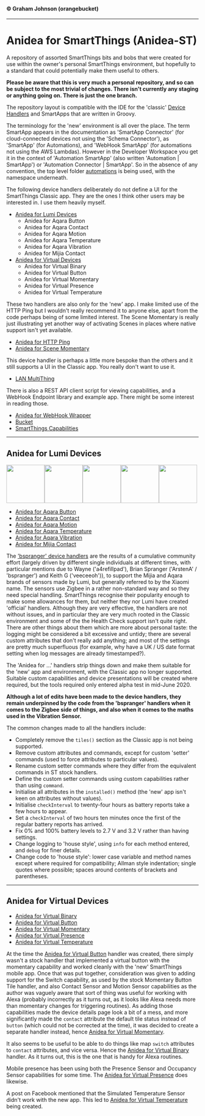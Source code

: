 #### &copy; Graham Johnson (orangebucket)
---

# Anidea for SmartThings (Anidea-ST)

A repository of assorted SmartThings bits and bobs that were created for use within the owner's personal SmartThings environment, but hopefully to a standard that could potentially make them useful to others.

**Please be aware that this is very much a personal repository, and so can be subject to the most trivial of changes. There isn't currently any staging or anything going on. There is just the one branch.**

The repository layout is compatible with the IDE for the 'classic' [Device Handlers](devicetypes/orangebucket) and SmartApps that are written in Groovy. 

The terminology for the 'new' environment is all over the place. The term SmartApp appears in the documentation as 'SmartApp Connector' (for cloud-connected devices not using the 'Schema Connector'), as 'SmartApp' (for Automations), and 'WebHook SmartApp' (for automations not using the AWS Lambdas). However in the Developer Workspace you get it in the context of  'Automation SmartApp' (also written 'Automation | SmartApp') or 'Automation Connector | SmartApp'. So in the absence of any convention, the top level folder [automations](automations) is being used, with the namespace underneath.

The following device handlers deliberately do not define a UI for the SmartThings Classic app. They are the ones I think other users may be interested in. I use them heavily myself.

- [Anidea for Lumi Devices](#anidea-for-lumi-devices)
  - Anidea for Aqara Button
  - Anidea for Aqara Contact
  - Anidea for Aqara Motion
  - Anidea for Aqara Temperature
  - Anidea for Aqara Vibration
  - Anidea for Mijia Contact
- [Anidea for Virtual Devices](#anidea-for-virtual-devices)
  - Anidea for Virtual Binary
  - Anidea for Virtual Button
  - Anidea for Virtual Momentary
  - Anidea for Virtual Presence
  - Anidea for Virtual Temperature

These two handlers are also only for the 'new' app. I make limited use of the HTTP Ping but I wouldn't really recommend it to anyone else, apart from the code perhaps being of some limited interest. The Scene Momentary is really just illustrating yet another way of activating Scenes in places where native support isn't yet available.

- [Anidea for HTTP Ping](devicetypes/orangebucket/anidea-for-http-ping.src/)
- [Anidea for Scene Momentary](devicetypes/orangebucket/anidea-for-scene-momentary.src/)

This device handler is perhaps a little more bespoke than the others and it still supports a UI in the Classic app. You really don't want to use it.

- [LAN MultiThing](devicetypes/orangebucket/lan-multithing.src)

There is also a REST API client script for viewing capabilities, and a WebHook Endpoint library and example app. There might be some interest in reading those.

- [Anidea for WebHook Wrapper](automations/orangebucket/anidea-for-webhook-wrapper/)
- [Bucket](automations/orangebucket/bucket/)
- [SmartThings Capabilities](automations/orangebucket/smartthings-capabilities/)
---
## Anidea for Lumi Devices
<img src="https://raw.githubusercontent.com/orangebucket/Anidea-for-SmartThings/master/images/aqara_button.png" width="100"><img src="https://raw.githubusercontent.com/orangebucket/Anidea-for-SmartThings/master/images/aqara_contact.png" width="100"><img src="https://raw.githubusercontent.com/orangebucket/Anidea-for-SmartThings/master/images/aqara_motion.png" width="100"><img src="https://raw.githubusercontent.com/orangebucket/Anidea-for-SmartThings/master/images/aqara_temperature.png" width="100"><img src="https://raw.githubusercontent.com/orangebucket/Anidea-for-SmartThings/master/images/aqara_vibration.png" width="100">

- [Anidea for Aqara Button](devicetypes/orangebucket/anidea-for-aqara-button.src/)
- [Anidea for Aqara Contact](devicetypes/orangebucket/anidea-for-aqara-contact.src/)
- [Anidea for Aqara Motion](devicetypes/orangebucket/anidea-for-aqara-motion.src/)
- [Anidea for Aqara Temperature](devicetypes/orangebucket/anidea-for-aqara-temperature.src/)
- [Anidea for Aqara Vibration](devicetypes/orangebucket/anidea-for-aqara-vibration.src/)
- [Anidea for Mijia Contact](devicetypes/orangebucket/anidea-for-aqara-contact.src/)
  
The ['bspranger' device handlers](https://github.com/bspranger/Xiaomi) are the results of a cumulative community effort (largely driven by different single individuals at different times, with particular mentions due to Wayne ('a4refillpad'), Brian Spranger ('ArstenA' / 'bspranger') and Keith G ('veeceeoh')), to support the Mijia and Aqara brands of sensors made by Lumi, but generally referred to by the Xiaomi name. The sensors use Zigbee in a rather non-standard way and so they need special handling. SmartThings recognise their popularity enough to make some allowances for them, but neither they nor Lumi have created 'official' handlers. Although they are very effective, the handlers are not without issues, and in particular they are very much rooted in the Classic environment and some of the the Health Check support isn't quite right. There are other things about them which are more about personal taste: the logging might be considered a bit excessive and untidy; there are several custom attributes that don't really add anything; and most of the settings are pretty much superfluous (for example, why have a UK / US date format setting when log messages are already timestamped?). 

The 'Anidea for ...' handlers strip things down and make them suitable for the 'new' app and environment, with the Classic app no longer supported. Suitable custom capabilities and device presentations will be created where required, but the tools required only entered alpha test in mid-June 2020.

**Although a lot of edits have been made to the device handlers, they remain underpinned by the code from the 'bspranger' handlers when it comes to the Zigbee side of things, and also when it comes to the maths used in the Vibration Sensor.**

The common changes made to all the handlers include:

* Completely remove the `tiles()` section as the Classic app is not being supported.
* Remove custom attributes and commands, except for custom 'setter' commands (used to force attributes to particular values).
* Rename custom setter commands where they differ from the equivalent commands in ST stock handlers.
* Define the custom setter commands using custom capabilities rather than using `command`.
* Initialise all attributes in the `installed()` method (the 'new' app isn't keen on attributes without values).
* Initialise `checkInterval` to twenty-four hours as battery reports take a few hours to appear.
* Set a `checkInterval` of two hours ten minutes once the first of the regular battery reports has arrived.
* Fix 0% and 100% battery levels to 2.7 V and 3.2 V rather than having settings.
* Change logging to 'house style', using `info` for each method entered, and `debug` for finer details.
* Change code to 'house style': lower case variable and method names except where required for compatibility; Allman style indentation; single quotes where possible; spaces around contents of brackets and parentheses.

---
## Anidea for Virtual Devices

- [Anidea for Virtual Binary](devicetypes/orangebucket/anidea-for-virtual-binary.src)
- [Anidea for Virtual Button](devicetypes/orangebucket/anidea-for-virtual-button.src)
- [Anidea for Virtual Momentary](devicetypes/orangebucket/anidea-for-virtual-momentary.src)
- [Anidea for Virtual Presence](devicetypes/orangebucket/anidea-for-virtual-presence.src)
- [Anidea for Virtual Temperature](devicetypes/orangebucket/anidea-for-virtual-temperature.src)
  
At the time the [Anidea for Virtual Button](devicetypes/orangebucket/anidea-for-virtual-binary.src) handler was created, there simply wasn't a stock handler that implemented a virtual button with the momentary capability and worked cleanly with the 'new' SmartThings mobile app. Once that was put together, consideration was given to adding support for the Switch capability, as used by the stock Momentary Button Tile handler, and also Contact Sensor and Motion Sensor capabilities as the author was vaguely aware that sort of thing was useful for working with Alexa (probably incorrectly as it turns out, as it looks like Alexa needs more than momentary changes for triggering routines). As adding those capabilities made the device details page look a bit of a mess, and more significantly made the `contact` attribute the default tile status instead of `button` (which could not be corrected at the time), it was decided to create a separate handler instead, hence [Anidea for Virtual Momentary](devicetypes/orangebucket/anidea-for-virtual-momentary.src).

It also seems to be useful to be able to do things like map `switch` attributes to `contact` attributes, and vice versa. Hence the [Anidea for Virtual Binary](devicetypes/orangebucket/anidea-for-virtual-binary.src) handler. As it turns out, this is the one that is handy for Alexa routines.

Mobile presence has been using both the Presence Sensor and Occupancy Sensor capabilities for some time. The [Anidea for Virtual Presence](devicetypes/orangebucket/anidea-for-virtual-presence.src) does likewise.

A post on Facebook mentioned that the Simulated Temperature Sensor didn't work with the new app. This led to [Anidea for Virtual Temperature](devicetypes/orangebucket/anidea-for-virtual-temperature.src) being created.
